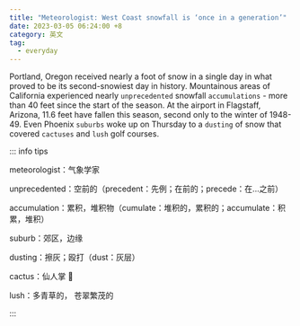 ```yaml
---
title: "Meteorologist: West Coast snowfall is ‘once in a generation’"
date: 2023-03-05 06:24:00 +8
category: 英文
tag:
  - everyday
---
```


Portland, Oregon received nearly a foot of snow in a single day in what proved to be its second-snowiest day in history. Mountainous areas of California experienced nearly `unprecedented` snowfall `accumulations` - more than 40 feet since the start of the season. At the airport in Flagstaff, Arizona, 11.6 feet have fallen this season, second only to the winter of 1948-49. Even Phoenix `suburbs` woke up on Thursday to a `dusting` of snow that covered `cactuses` and `lush` golf courses.

::: info tips

meteorologist：气象学家

unprecedented：空前的（precedent：先例；在前的；precede：在...之前）

accumulation：累积，堆积物（cumulate：堆积的，累积的；accumulate：积累，堆积）

suburb：郊区，边缘

dusting：擦灰；殴打（dust：灰层）

cactus：仙人掌 🌵

lush：多青草的， 苍翠繁茂的

:::
